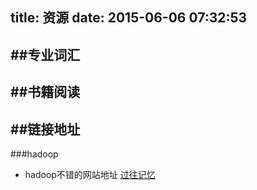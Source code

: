 title: 资源
date: 2015-06-06 07:32:53
---

##专业词汇
---
##书籍阅读
---
##链接地址
---
###hadoop
* hadoop不错的网站地址 [过往记忆](http://www.iteblog.com/)
